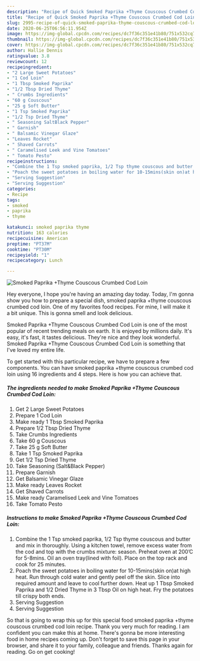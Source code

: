 ```yaml
---
description: "Recipe of Quick Smoked Paprika +Thyme Couscous Crumbed Cod Loin"
title: "Recipe of Quick Smoked Paprika +Thyme Couscous Crumbed Cod Loin"
slug: 2995-recipe-of-quick-smoked-paprika-thyme-couscous-crumbed-cod-loin
date: 2020-06-25T06:56:11.954Z
image: https://img-global.cpcdn.com/recipes/dc7f36c351e41b80/751x532cq70/smoked-paprika-thyme-couscous-crumbed-cod-loin-recipe-main-photo.jpg
thumbnail: https://img-global.cpcdn.com/recipes/dc7f36c351e41b80/751x532cq70/smoked-paprika-thyme-couscous-crumbed-cod-loin-recipe-main-photo.jpg
cover: https://img-global.cpcdn.com/recipes/dc7f36c351e41b80/751x532cq70/smoked-paprika-thyme-couscous-crumbed-cod-loin-recipe-main-photo.jpg
author: Hallie Dennis
ratingvalue: 3.8
reviewcount: 12
recipeingredient:
- "2 Large Sweet Potatoes"
- "1 Cod Loin"
- "1 Tbsp Smoked Paprika"
- "1/2 Tbsp Dried Thyme"
- " Crumbs Ingredients"
- "60 g Couscous"
- "25 g Soft Butter"
- "1 Tsp Smoked Paprika"
- "1/2 Tsp Dried Thyme"
- " Seasoning SaltBlack Pepper"
- " Garnish"
- " Balsamic Vinegar Glaze"
- "Leaves Rocket"
- " Shaved Carrots"
- " Caramelised Leek and Vine Tomatoes"
- " Tomato Pesto"
recipeinstructions:
- "Combine the 1 Tsp smoked paprika, 1/2 Tsp thyme couscous and butter and mix in thoroughly. Using a kitchen towel, remove excess water from the cod and top with the crumbs mixture: season. Preheat oven at 200’C for 5-8mins. Oil an oven tray(lined with foil). Place on the top rack and cook for 25 minutes."
- "Poach the sweet potatoes in boiling water for 10-15mins(skin on)at high heat. Run through cold water and gently peel off the skin. Slice into required amount and leave to cool further down. Heat up 1 Tbsp Smoked Paprika and 1/2 Dried Thyme in 3 Tbsp Oil on high heat. Fry the potatoes till crispy both ends."
- "Serving Suggestion"
- "Serving Suggestion"
categories:
- Recipe
tags:
- smoked
- paprika
- thyme

katakunci: smoked paprika thyme 
nutrition: 163 calories
recipecuisine: American
preptime: "PT37M"
cooktime: "PT30M"
recipeyield: "1"
recipecategory: Lunch

---
```



![Smoked Paprika +Thyme Couscous Crumbed Cod Loin](https://img-global.cpcdn.com/recipes/dc7f36c351e41b80/751x532cq70/smoked-paprika-thyme-couscous-crumbed-cod-loin-recipe-main-photo.jpg)

Hey everyone, I hope you're having an amazing day today. Today, I'm gonna show you how to prepare a special dish, smoked paprika +thyme couscous crumbed cod loin. One of my favorites food recipes. For mine, I will make it a bit unique. This is gonna smell and look delicious.

Smoked Paprika +Thyme Couscous Crumbed Cod Loin is one of the most popular of recent trending meals on earth. It is enjoyed by millions daily. It's easy, it's fast, it tastes delicious. They're nice and they look wonderful. Smoked Paprika +Thyme Couscous Crumbed Cod Loin is something that I've loved my entire life.




To get started with this particular recipe, we have to prepare a few components. You can have smoked paprika +thyme couscous crumbed cod loin using 16 ingredients and 4 steps. Here is how you can achieve that.

<!--inarticleads1-->

##### The ingredients needed to make Smoked Paprika +Thyme Couscous Crumbed Cod Loin:

1. Get 2 Large Sweet Potatoes
1. Prepare 1 Cod Loin
1. Make ready 1 Tbsp Smoked Paprika
1. Prepare 1/2 Tbsp Dried Thyme
1. Take  Crumbs Ingredients
1. Take 60 g Couscous
1. Take 25 g Soft Butter
1. Take 1 Tsp Smoked Paprika
1. Get 1/2 Tsp Dried Thyme
1. Take  Seasoning (Salt&amp;Black Pepper)
1. Prepare  Garnish
1. Get  Balsamic Vinegar Glaze
1. Make ready Leaves Rocket
1. Get  Shaved Carrots
1. Make ready  Caramelised Leek and Vine Tomatoes
1. Take  Tomato Pesto




<!--inarticleads2-->

##### Instructions to make Smoked Paprika +Thyme Couscous Crumbed Cod Loin:

1. Combine the 1 Tsp smoked paprika, 1/2 Tsp thyme couscous and butter and mix in thoroughly. Using a kitchen towel, remove excess water from the cod and top with the crumbs mixture: season. Preheat oven at 200’C for 5-8mins. Oil an oven tray(lined with foil). Place on the top rack and cook for 25 minutes.
1. Poach the sweet potatoes in boiling water for 10-15mins(skin on)at high heat. Run through cold water and gently peel off the skin. Slice into required amount and leave to cool further down. Heat up 1 Tbsp Smoked Paprika and 1/2 Dried Thyme in 3 Tbsp Oil on high heat. Fry the potatoes till crispy both ends.
1. Serving Suggestion
1. Serving Suggestion




So that is going to wrap this up for this special food smoked paprika +thyme couscous crumbed cod loin recipe. Thank you very much for reading. I am confident you can make this at home. There's gonna be more interesting food in home recipes coming up. Don't forget to save this page in your browser, and share it to your family, colleague and friends. Thanks again for reading. Go on get cooking!

